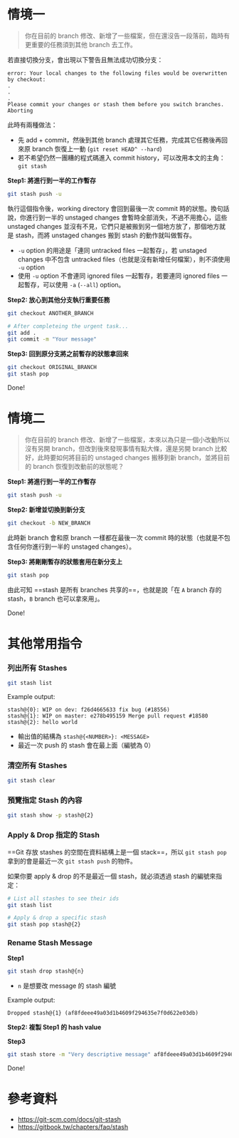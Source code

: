 # 情境一

> 你在目前的 branch 修改、新增了一些檔案，但在還沒告一段落前，臨時有更重要的任務須到其他 branch 去工作。

若直接切換分支，會出現以下警告且無法成功切換分支：

```plaintext
error: Your local changes to the following files would be overwritten by checkout:
.
.
.
Please commit your changes or stash them before you switch branches.
Aborting
```

此時有兩種做法：

- 先 add + commit，然後到其他 branch 處理其它任務，完成其它任務後再回來原 branch 恢復上一動 (`git reset HEAD^ --hard`)
- 若不希望仍然一團糟的程式碼進入 commit history，可以改用本文的主角：`git stash`

**Step1: 將進行到一半的工作暫存**

```bash
git stash push -u
```

執行這個指令後，working directory 會回到最後一次 commit 時的狀態。換句話說，你進行到一半的 unstaged changes 會暫時全部消失，不過不用擔心，這些 unstaged changes 並沒有不見，它們只是被搬到另一個地方放了，那個地方就是 stash，而將 unstaged changes 搬到 stash 的動作就叫做暫存。

- `-u` option 的用途是「連同 untracked files 一起暫存」，若 unstaged changes 中不包含 untracked files（也就是沒有新增任何檔案），則不須使用 `-u` option
- 使用 `-u` option 不會連同 ignored files 一起暫存，若要連同 ignored files 一起暫存，可以使用 `-a` (`--all`) option。

**Step2: 放心到其他分支執行重要任務**

```bash
git checkout ANOTHER_BRANCH

# After completeing the urgent task...
git add .
git commit -m "Your message"
```

**Step3: 回到原分支將之前暫存的狀態拿回來**

```bash
git checkout ORIGINAL_BRANCH
git stash pop
```

Done!

# 情境二

> 你在目前的 branch 修改、新增了一些檔案，本來以為只是一個小改動所以沒有另開 branch，但改到後來發現事情有點大條，還是另開 branch 比較好，此時要如何將目前的 unstaged changes 搬移到新 branch，並將目前的 branch 恢復到改動前的狀態呢？

**Step1: 將進行到一半的工作暫存**

```bash
git stash push -u
```

**Step2: 新增並切換到新分支**

```bash
git checkout -b NEW_BRANCH
```

此時新 branch 會和原 branch 一樣都在最後一次 commit 時的狀態（也就是不包含任何你進行到一半的 unstaged changes）。

**Step3: 將剛剛暫存的狀態套用在新分支上**

```bash
git stash pop
```

由此可知 ==stash 是所有 branches 共享的==，也就是說「在 `A` branch 存的 stash，`B` branch 也可以拿來用」。

Done!

# 其他常用指令

### 列出所有 Stashes

```bash
git stash list
```

Example output:

```plaintext
stash@{0}: WIP on dev: f26d4665633 fix bug (#18556)
stash@{1}: WIP on master: e278b495159 Merge pull request #18580
stash@{2}: hello world
```

- 輸出值的結構為 `stash@{<NUMBER>}: <MESSAGE>`
- 最近一次 push 的 stash 會在最上面（編號為 0）
### 清空所有 Stashes

```bash
git stash clear
```

### 預覽指定 Stash 的內容

```bash
git stash show -p stash@{2}
```

### Apply & Drop 指定的 Stash

==Git 存放 stashes 的空間在資料結構上是一個 stack==，所以 `git stash pop` 拿到的會是最近一次 `git stash push` 的物件。

如果你要 apply & drop 的不是最近一個 stash，就必須透過 stash 的編號來指定：

```bash
# List all stashes to see their ids
git stash list

# Apply & drop a specific stash
git stash pop stash@{2}
```

### Rename Stash Message

**Step1**

```bash
git stash drop stash@{n}
```

- `n` 是想要改 message 的 stash 編號

Example output:

```plaintext
Dropped stash@{1} (af8fdeee49a03d1b4609f294635e7f0d622e03db)
```

**Step2: 複製 Step1 的 hash value**

**Step3**

```bash
git stash store -m "Very descriptive message" af8fdeee49a03d1b4609f294635e7f0d622e03db
```

Done!

# 參考資料

- <https://git-scm.com/docs/git-stash>
- <https://gitbook.tw/chapters/faq/stash>
